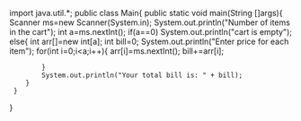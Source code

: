import java.util.*;
public class Main{
     public static void main(String []args){
        Scanner ms=new Scanner(System.in);
        System.out.println("Number of items in the cart");
        int a=ms.nextInt();
        if(a==0)
        System.out.println("cart is empty");
        else{
            int arr[]=new int[a];
            int bill=0;
            System.out.println("Enter price for each item");
            for(int i=0;i<a;i++){
                arr[i]=ms.nextInt();
                bill+=arr[i];
              
            }
            System.out.println("Your total bill is: " + bill);
        }
     }
}
